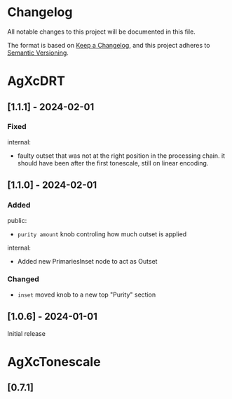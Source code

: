 # Changelog

All notable changes to this project will be documented in this file.

The format is based on [Keep a Changelog](https://keepachangelog.com/en/1.0.0/),
and this project adheres to [Semantic Versioning](https://semver.org/spec/v2.0.0.html).

# AgXcDRT

## [1.1.1] - 2024-02-01

### Fixed

internal:

* faulty outset that was not at the right position in the processing chain.
  it should have been after the first tonescale, still on linear encoding.

## [1.1.0] - 2024-02-01

### Added

public:

* `purity amount` knob controling how much outset is applied

internal:

* Added new PrimariesInset node to act as Outset

### Changed

* `inset` moved knob to a new top "Purity" section

## [1.0.6] - 2024-01-01

Initial release

# AgXcTonescale

## [0.7.1]